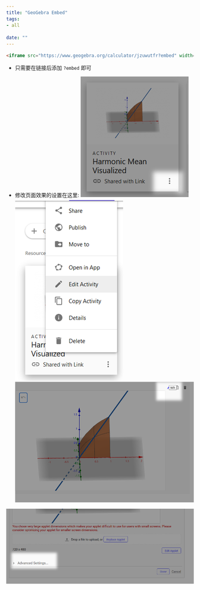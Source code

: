 ```yaml
---
title: "GeoGebra Embed"
tags:
- all

date: ""
---
```

```html
<iframe src="https://www.geogebra.org/calculator/jzuwutfr?embed" width="800" height="600" allowfullscreen style="border: 1px solid #e4e4e4;border-radius: 4px;" frameborder="0"></iframe>
```

- 只需要在链接后添加 `?embed` 即可

- 修改页面效果的设置在这里:
![](notes/2022/2022.5/assets/img_2022-10-15-2.png)
![](notes/2022/2022.5/assets/img_2022-10-15-3.png)
![](notes/2022/2022.5/assets/img_2022-10-15-4.png)

![](notes/2022/2022.5/assets/img_2022-10-15-5.png)
